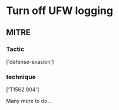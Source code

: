 # Turn off UFW logging

## MITRE

### Tactic
['defense-evasion']

### technique
['T1562.004']

Many more to do...

